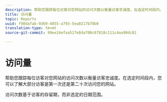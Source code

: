 ```yaml
---
description: 帮助您跟踪每位访客对您网站的访问次数以衡量访客忠诚度。在选定时间段内，您可以了解大部分访客是第一次还是第二十次访问您的网站。
title: 访问量
topic: Reports
uuid: f98dafab-9369-4055-a793-5ea0217b78b0
translation-type: tm+mt
source-git-commit: 99ee24efaa517e8da700c67818c111c4aa90dc02

---
```



# 访问量

帮助您跟踪每位访客对您网站的访问次数以衡量访客忠诚度。在选定时间段内，您可以了解大部分访客是第一次还是第二十次访问您的网站。

访问次数基于访客的存留期，而非选定的日期范围。
